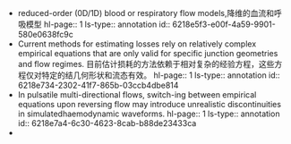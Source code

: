 - reduced-order (0D/1D) blood or respiratory flow models,降维的血流和呼吸模型
  hl-page:: 1
  ls-type:: annotation
  id:: 6218e5f3-e00f-4a59-9901-580e0638fc9c
- Current methods for estimating losses rely on relatively complex empirical equations that are only valid for specific junction geometries and flow regimes. 目前估计损耗的方法依赖于相对复杂的经验方程，这些方程仅对特定的结几何形状和流态有效。
  hl-page:: 1
  ls-type:: annotation
  id:: 6218e734-2302-41f7-865b-03ccb4dbe814
- In pulsatile multi-directional flows, switch-ing between empirical equations upon reversing flow may introduce unrealistic discontinuities in simulatedhaemodynamic waveforms.
  hl-page:: 1
  ls-type:: annotation
  id:: 6218e7a4-6c30-4623-8cab-b88de23433ca
-